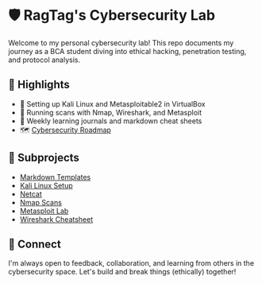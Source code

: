 # 🛡️ RagTag's Cybersecurity Lab

Welcome to my personal cybersecurity lab! This repo documents my journey as a BCA student diving into ethical hacking, penetration testing, and protocol analysis.

## 🚀 Highlights

- 🔧 Setting up Kali Linux and Metasploitable2 in VirtualBox
- 🧪 Running scans with Nmap, Wireshark, and Metasploit
- 📓 Weekly learning journals and markdown cheat sheets
- 🗺️ [Cybersecurity Roadmap](./roadmap/README.md)

## 📁 Subprojects

- [Markdown Templates](./markdown-templates/README.md)
- [Kali Linux Setup](./kali-linux-setup/README.md)
- [Netcat](tools/netcat/overview.md)
- [Nmap Scans](./nmap-scans/README.md)
- [Metasploit Lab](./metasploit-lab/README.md)
- [Wireshark Cheatsheet](./wireshark-cheatsheet/README.md)

## 🤝 Connect

I'm always open to feedback, collaboration, and learning from others in the cybersecurity space. Let's build and break things (ethically) together!

